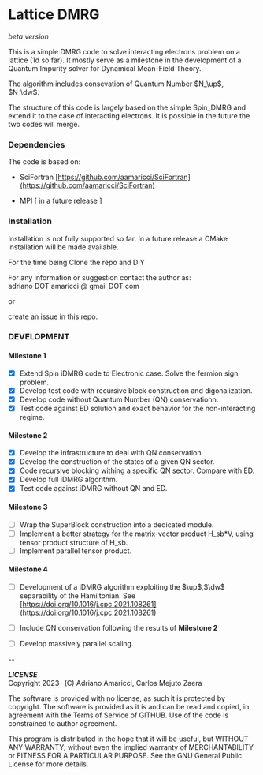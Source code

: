 # Lattice DMRG

*beta version*

This is a simple DMRG code to solve interacting electrons problem on a lattice (1d so far). It mostly serve as a milestone in the development of a Quantum Impurity solver for Dynamical Mean-Field Theory. 

The algorithm includes consevation of Quantum Number $N_\up$, $N_\dw$.  
 

The structure of this code is largely based on the simple Spin_DMRG and extend it to the case of interacting electrons. It is possible in the future the two codes will merge.  

### Dependencies

The code is based on:  

* SciFortran [https://github.com/aamaricci/SciFortran](https://github.com/aamaricci/SciFortran)  

* MPI [ in a future release ]

  
### Installation

Installation is not fully supported so far. In a future release a CMake installation will be made available.    

For the time being Clone the repo and DIY


For any information or suggestion contact the author as:  
adriano DOT amaricci @ gmail DOT com

or 

create an issue in this repo.

### DEVELOPMENT

#### Milestone 1
- [x] Extend Spin iDMRG code to Electronic case. Solve the fermion sign problem.
- [x] Develop test code with recursive block construction and digonalization.
- [x] Develop code without Quantum Number (QN) conservationn. 
- [x] Test code against ED solution and exact behavior for the non-interacting regime.

#### Milestone 2
- [x] Develop the infrastructure to deal with QN conservation. 
- [x] Develop the construction of the states of a given QN sector. 
- [x] Code recursive blocking withing a specific QN sector. Compare with ED. 
- [x] Develop full iDMRG algorithm.
- [x] Test code against iDMRG without QN and ED.

#### Milestone 3
- [ ] Wrap the SuperBlock construction into a dedicated module. 
- [ ] Implement a better strategy for the matrix-vector product H_sb*V, using tensor product structure of  H_sb. 
- [ ] Implement parallel tensor product. 

#### Milestone 4
- [ ] Development of a iDMRG algorithm exploiting the $\up$,$\dw$ separability of the Hamiltonian. See [https://doi.org/10.1016/j.cpc.2021.108261](https://doi.org/10.1016/j.cpc.2021.108261)
- [ ] Include QN conservation following the results of **Milestone 2**
- [ ] Develop massively parallel scaling.


--

***LICENSE***  
Copyright 2023- (C) Adriano Amaricci, Carlos Mejuto Zaera

The software is provided with no license, as such it is protected by copyright.
The software is provided as it is and can be read and copied, in agreement with 
the Terms of Service of GITHUB. Use of the code is constrained to author agreement.   

This program is distributed in the hope that it will be useful,
but WITHOUT ANY WARRANTY; without even the implied warranty of
MERCHANTABILITY or FITNESS FOR A PARTICULAR PURPOSE.  See the
GNU General Public License for more details.


